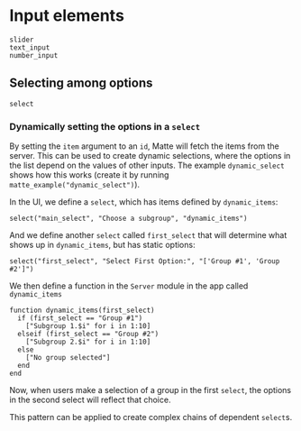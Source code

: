# Input elements

```@docs
slider
text_input
number_input
```

## Selecting among options
```@docs
select
```

### Dynamically setting the options in a `select`

By setting the `item` argument to an `id`, Matte will fetch the items from the server. This
can be used to create dynamic selections, where the options in the list depend on the values
of other inputs. The example `dynamic_select` shows how this works (create it by running
`matte_example("dynamic_select")`).

In the UI, we define a `select`, which has items defined by `dynamic_items`:
```
select("main_select", "Choose a subgroup", "dynamic_items")
```

And we define another `select` called `first_select` that will determine what shows up in
`dynamic_items`, but has static options:
```
select("first_select", "Select First Option:", "['Group #1', 'Group #2']")
```

We then define a function in the `Server` module in the app called `dynamic_items`
```
function dynamic_items(first_select)
  if (first_select == "Group #1")
    ["Subgroup 1.$i" for i in 1:10]
  elseif (first_select == "Group #2")
    ["Subgroup 2.$i" for i in 1:10]
  else
    ["No group selected"]
  end
end
```

Now, when users make a selection of a group in the first `select`, the options in the second
select will reflect that choice.

This pattern can be applied to create complex chains of dependent `select`s.
